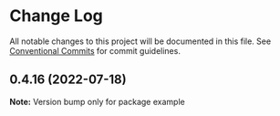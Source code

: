 # Change Log

All notable changes to this project will be documented in this file.
See [Conventional Commits](https://conventionalcommits.org) for commit guidelines.

## 0.4.16 (2022-07-18)

**Note:** Version bump only for package example
